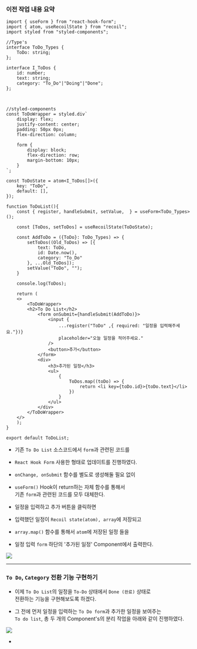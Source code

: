 
### 이전 작업 내용 요약

``` tsx
import { useForm } from "react-hook-form";
import { atom, useRecoilState } from "recoil";
import styled from "styled-components";

//Type's
interface ToDo_Types {
	ToDo: string;
};

interface I_ToDos {
	id: number;
	text: string;
	category: "To_Do"|"Doing"|"Done";  
};

  

//styled-components
const ToDoWrapper = styled.div`
    display: flex;
    justify-content: center;
    padding: 50px 0px;
    flex-direction: column;
  
    form {
        display: block;
        flex-direction: row;
        margin-bottom: 10px;
    }
`;

const ToDoState = atom<I_ToDos[]>({
    key: "ToDo",
    default: [],
});

function ToDoList(){
	const { register, handleSubmit, setValue,  } = useForm<ToDo_Types>();
	
	const [ToDos, setToDos] = useRecoilState(ToDoState);
	
	const AddToDo = ({ToDo}: ToDo_Types) => {
		setToDos((Old_ToDos) => [{
			text: ToDo, 
			id: Date.now(), 
			category: "To_Do"
		}, ...Old_ToDos]);
		setValue("ToDo", "");
	}
	
	console.log(ToDos);
	
	return (
	<>
		<ToDoWrapper>
		<h2>To Do List</h2>
			<form onSubmit={handleSubmit(AddToDo)}>
				<input {
					...register("ToDo" ,{ required: "일정을 입력해주세요."})}
					placeholder="오늘 일정을 적어주세요."
				/>
				<button>추가</button>
			</form>
			<div>
				<h3>추가된 일정</h3>
				<ul>
					{
						ToDos.map((toDo) => {
							return <li key={toDo.id}>{toDo.text}</li>
						})
					}
				</ul>
			</div>
		</ToDoWrapper>
	</>
	);
} 

export default ToDoList;
```

- 기존 `To Do List` 소스코드에서 `form`과 관련된 코드를
- `React Hook Form` 사용한 형태로 업데이트를 진행하였다.
- `onChange, onSubmit` 함수를 별도로 생성해둘 필요 없이
- `useForm()` Hook이 return하는 자체 함수를 통해서 <br/>
	기존 `form`과 관련된 코드를 모두 대체한다.

- 일정을 입력하고 추가 버튼을 클릭하면
- 입력했던 일정이 `Recoil state(atom), array`에 저장되고
- `array.map()` 함수를 통해서 `atom`에 저장된 일정 들을
- 일정 입력 `form` 하단의 '추가된 일정' Component에서 출력한다.

<img src="ref/To-Do_remind.png"/>


---

### `To Do`, `Category` 전환 기능 구현하기

- 이제 `To Do List`의 일정을 `To-Do` 상태에서 `Done (완료)` 상태로 <br/>
	전환하는 기능을 구현해보도록 하겠다.

- 그 전에 먼저 일정을 입력하는 `To Do form`과 추가한 일정을 보여주는 <br/>
	`To do list`, 총 두 개의 Component's의 분리 작업을 아래와 같이 진행하였다.

<img src="ref/ToDoList2.png"/>


- 